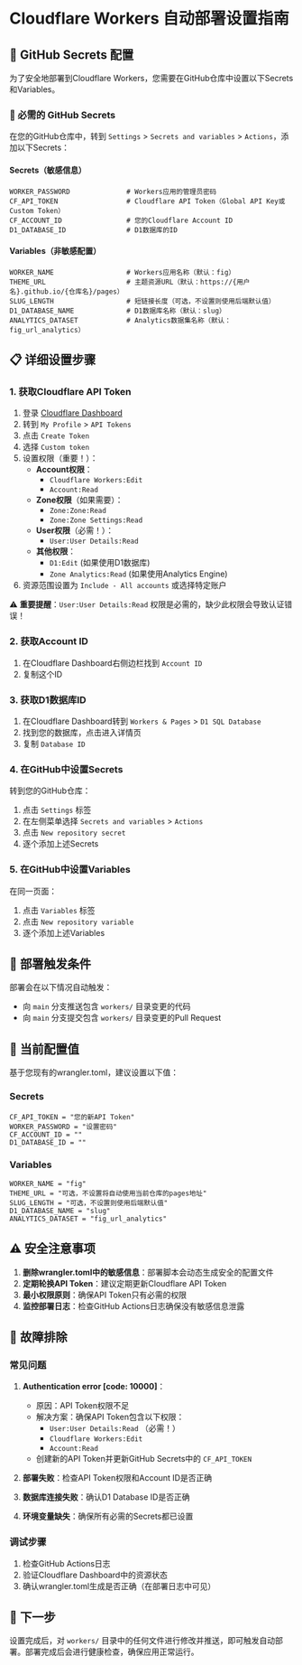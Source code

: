 # Cloudflare Workers 自动部署设置指南

## 🔐 GitHub Secrets 配置

为了安全地部署到Cloudflare Workers，您需要在GitHub仓库中设置以下Secrets和Variables。

### 🔑 必需的 GitHub Secrets

在您的GitHub仓库中，转到 `Settings` > `Secrets and variables` > `Actions`，添加以下Secrets：

#### Secrets（敏感信息）
```
WORKER_PASSWORD              # Workers应用的管理员密码
CF_API_TOKEN                 # Cloudflare API Token（Global API Key或Custom Token）
CF_ACCOUNT_ID                # 您的Cloudflare Account ID
D1_DATABASE_ID               # D1数据库的ID
```

#### Variables（非敏感配置）
```
WORKER_NAME                  # Workers应用名称（默认：fig）
THEME_URL                    # 主题资源URL（默认：https://{用户名}.github.io/{仓库名}/pages）
SLUG_LENGTH                  # 短链接长度（可选，不设置则使用后端默认值）
D1_DATABASE_NAME             # D1数据库名称（默认：slug）
ANALYTICS_DATASET            # Analytics数据集名称（默认：fig_url_analytics）
```

## 📋 详细设置步骤

### 1. 获取Cloudflare API Token

1. 登录 [Cloudflare Dashboard](https://dash.cloudflare.com/)
2. 转到 `My Profile` > `API Tokens`
3. 点击 `Create Token`
4. 选择 `Custom token`
5. 设置权限（重要！）：
   - **Account权限**：
     - `Cloudflare Workers:Edit`
     - `Account:Read`
   - **Zone权限**（如果需要）：
     - `Zone:Zone:Read`
     - `Zone:Zone Settings:Read`
   - **User权限**（必需！）：
     - `User:User Details:Read`
   - **其他权限**：
     - `D1:Edit` (如果使用D1数据库)
     - `Zone Analytics:Read` (如果使用Analytics Engine)
6. 资源范围设置为 `Include - All accounts` 或选择特定账户

⚠️ **重要提醒**：`User:User Details:Read` 权限是必需的，缺少此权限会导致认证错误！

### 2. 获取Account ID

1. 在Cloudflare Dashboard右侧边栏找到 `Account ID`
2. 复制这个ID

### 3. 获取D1数据库ID

1. 在Cloudflare Dashboard转到 `Workers & Pages` > `D1 SQL Database`
2. 找到您的数据库，点击进入详情页
3. 复制 `Database ID`

### 4. 在GitHub中设置Secrets

转到您的GitHub仓库：
1. 点击 `Settings` 标签
2. 在左侧菜单选择 `Secrets and variables` > `Actions`
3. 点击 `New repository secret`
4. 逐个添加上述Secrets

### 5. 在GitHub中设置Variables

在同一页面：
1. 点击 `Variables` 标签
2. 点击 `New repository variable`
3. 逐个添加上述Variables

## 🚀 部署触发条件

部署会在以下情况自动触发：
- 向 `main` 分支推送包含 `workers/` 目录变更的代码
- 向 `main` 分支提交包含 `workers/` 目录变更的Pull Request

## 📝 当前配置值

基于您现有的wrangler.toml，建议设置以下值：

### Secrets
```
CF_API_TOKEN = "您的新API Token"
WORKER_PASSWORD = "设置密码"
CF_ACCOUNT_ID = ""
D1_DATABASE_ID = ""
```

### Variables  
```
WORKER_NAME = "fig"
THEME_URL = "可选，不设置将自动使用当前仓库的pages地址"
SLUG_LENGTH = "可选，不设置则使用后端默认值"
D1_DATABASE_NAME = "slug" 
ANALYTICS_DATASET = "fig_url_analytics"
```

## ⚠️ 安全注意事项

1. **删除wrangler.toml中的敏感信息**：部署脚本会动态生成安全的配置文件
2. **定期轮换API Token**：建议定期更新Cloudflare API Token
3. **最小权限原则**：确保API Token只有必需的权限
4. **监控部署日志**：检查GitHub Actions日志确保没有敏感信息泄露

## 🔧 故障排除

### 常见问题

1. **Authentication error [code: 10000]**：
   - 原因：API Token权限不足
   - 解决方案：确保API Token包含以下权限：
     - `User:User Details:Read` （必需！）
     - `Cloudflare Workers:Edit`
     - `Account:Read`
   - 创建新的API Token并更新GitHub Secrets中的 `CF_API_TOKEN`

2. **部署失败**：检查API Token权限和Account ID是否正确
3. **数据库连接失败**：确认D1 Database ID是否正确
4. **环境变量缺失**：确保所有必需的Secrets都已设置

### 调试步骤

1. 检查GitHub Actions日志
2. 验证Cloudflare Dashboard中的资源状态
3. 确认wrangler.toml生成是否正确（在部署日志中可见）

## 🎯 下一步

设置完成后，对 `workers/` 目录中的任何文件进行修改并推送，即可触发自动部署。部署完成后会进行健康检查，确保应用正常运行。